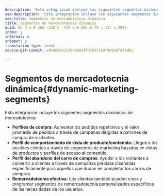 ```yaml
---
description: 'Esta integración incluye los siguientes segmentos dinámicos de mercadotecnia '
seo-description: 'Esta integración incluye los siguientes segmentos dinámicos de mercadotecnia '
seo-title: Segmentos de mercadotecnia dinámica
title: Segmentos de mercadotecnia dinámica
uuid: bd 4 a 8 bbd -518 b -434 d-b 693-b 79 c 137 a 2095
index: y
internal: n
snippet: y
translation-type: tm+mt
source-git-commit: e96de98b3176a05654fdf697210f992b0fd4adb1

---
```



# Segmentos de mercadotecnia dinámica{#dynamic-marketing-segments}

Esta integración incluye los siguientes segmentos dinámicos de mercadotecnia:

* **Perfiles de compra:** Aumentar los pedidos repetitivos y el valor promedio de pedidos a través de campañas dirigidas a patrones de compra de visitantes.
* **Perfil de comportamiento de vista de producto/contenido:** Llegue a los posibles clientes a través de segmentos de marketing basados en vistas de productos y perfiles de acceso al contenido.
* **Perfil del abandono del carro de compras:** Ayudar a los visitantes a convertir a clientes a través de campañas precisas diseñadas específicamente para aquellos que dudan en completar los carros de compras.
* **Remercadotecnia efectiva:** Los clientes también pueden crear y programar segmentos de remercadotecnia personalizados específicos de las necesidades de los usuarios.

